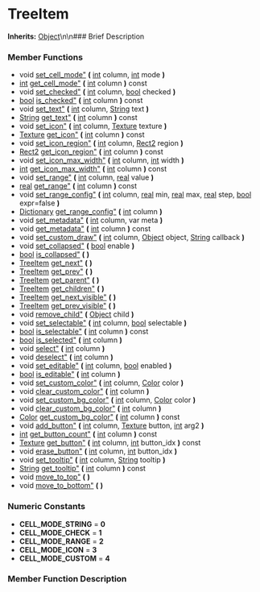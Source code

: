 #  TreeItem  
**Inherits:** [Object](class_object)\\n\\n###  Brief Description  

###  Member Functions 
  * void [set_cell_mode"](#set_cell_mode) **(** [int](class_int) column, [int](class_int) mode  **)**
  * [int](class_int) [get_cell_mode"](#get_cell_mode) **(** [int](class_int) column  **)** const
  * void [set_checked"](#set_checked) **(** [int](class_int) column, [bool](class_bool) checked  **)**
  * [bool](class_bool) [is_checked"](#is_checked) **(** [int](class_int) column  **)** const
  * void [set_text"](#set_text) **(** [int](class_int) column, [String](class_string) text  **)**
  * [String](class_string) [get_text"](#get_text) **(** [int](class_int) column  **)** const
  * void [set_icon"](#set_icon) **(** [int](class_int) column, [Texture](class_texture) texture  **)**
  * [Texture](class_texture) [get_icon"](#get_icon) **(** [int](class_int) column  **)** const
  * void [set_icon_region"](#set_icon_region) **(** [int](class_int) column, [Rect2](class_rect2) region  **)**
  * [Rect2](class_rect2) [get_icon_region"](#get_icon_region) **(** [int](class_int) column  **)** const
  * void [set_icon_max_width"](#set_icon_max_width) **(** [int](class_int) column, [int](class_int) width  **)**
  * [int](class_int) [get_icon_max_width"](#get_icon_max_width) **(** [int](class_int) column  **)** const
  * void [set_range"](#set_range) **(** [int](class_int) column, [real](class_real) value  **)**
  * [real](class_real) [get_range"](#get_range) **(** [int](class_int) column  **)** const
  * void [set_range_config"](#set_range_config) **(** [int](class_int) column, [real](class_real) min, [real](class_real) max, [real](class_real) step, [bool](class_bool) expr=false  **)**
  * [Dictionary](class_dictionary) [get_range_config"](#get_range_config) **(** [int](class_int) column  **)**
  * void [set_metadata"](#set_metadata) **(** [int](class_int) column, var meta  **)**
  * void [get_metadata"](#get_metadata) **(** [int](class_int) column  **)** const
  * void [set_custom_draw"](#set_custom_draw) **(** [int](class_int) column, [Object](class_object) object, [String](class_string) callback  **)**
  * void [set_collapsed"](#set_collapsed) **(** [bool](class_bool) enable  **)**
  * [bool](class_bool) [is_collapsed"](#is_collapsed) **(** **)**
  * [TreeItem](class_treeitem) [get_next"](#get_next) **(** **)**
  * [TreeItem](class_treeitem) [get_prev"](#get_prev) **(** **)**
  * [TreeItem](class_treeitem) [get_parent"](#get_parent) **(** **)**
  * [TreeItem](class_treeitem) [get_children"](#get_children) **(** **)**
  * [TreeItem](class_treeitem) [get_next_visible"](#get_next_visible) **(** **)**
  * [TreeItem](class_treeitem) [get_prev_visible"](#get_prev_visible) **(** **)**
  * void [remove_child"](#remove_child) **(** [Object](class_object) child  **)**
  * void [set_selectable"](#set_selectable) **(** [int](class_int) column, [bool](class_bool) selectable  **)**
  * [bool](class_bool) [is_selectable"](#is_selectable) **(** [int](class_int) column  **)** const
  * [bool](class_bool) [is_selected"](#is_selected) **(** [int](class_int) column  **)**
  * void [select"](#select) **(** [int](class_int) column  **)**
  * void [deselect"](#deselect) **(** [int](class_int) column  **)**
  * void [set_editable"](#set_editable) **(** [int](class_int) column, [bool](class_bool) enabled  **)**
  * [bool](class_bool) [is_editable"](#is_editable) **(** [int](class_int) column  **)**
  * void [set_custom_color"](#set_custom_color) **(** [int](class_int) column, [Color](class_color) color  **)**
  * void [clear_custom_color"](#clear_custom_color) **(** [int](class_int) column  **)**
  * void [set_custom_bg_color"](#set_custom_bg_color) **(** [int](class_int) column, [Color](class_color) color  **)**
  * void [clear_custom_bg_color"](#clear_custom_bg_color) **(** [int](class_int) column  **)**
  * [Color](class_color) [get_custom_bg_color"](#get_custom_bg_color) **(** [int](class_int) column  **)** const
  * void [add_button"](#add_button) **(** [int](class_int) column, [Texture](class_texture) button, [int](class_int) arg2  **)**
  * [int](class_int) [get_button_count"](#get_button_count) **(** [int](class_int) column  **)** const
  * [Texture](class_texture) [get_button"](#get_button) **(** [int](class_int) column, [int](class_int) button_idx  **)** const
  * void [erase_button"](#erase_button) **(** [int](class_int) column, [int](class_int) button_idx  **)**
  * void [set_tooltip"](#set_tooltip) **(** [int](class_int) column, [String](class_string) tooltip  **)**
  * [String](class_string) [get_tooltip"](#get_tooltip) **(** [int](class_int) column  **)** const
  * void [move_to_top"](#move_to_top) **(** **)**
  * void [move_to_bottom"](#move_to_bottom) **(** **)**
###  Numeric Constants  
  * **CELL_MODE_STRING** = **0**
  * **CELL_MODE_CHECK** = **1**
  * **CELL_MODE_RANGE** = **2**
  * **CELL_MODE_ICON** = **3**
  * **CELL_MODE_CUSTOM** = **4**
###  Member Function Description  
